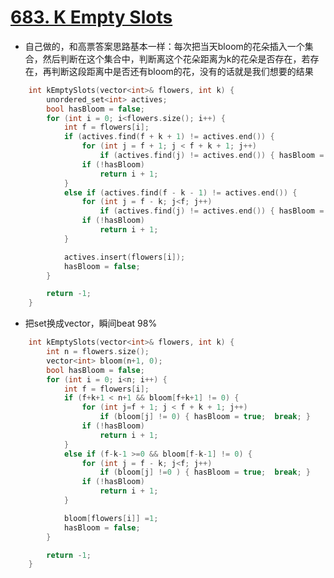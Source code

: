 # [683. K Empty Slots](https://leetcode.com/problems/k-empty-slots/description/)
* 自己做的，和高票答案思路基本一样：每次把当天bloom的花朵插入一个集合，然后判断在这个集合中，判断离这个花朵距离为k的花朵是否存在，若存在，再判断这段距离中是否还有bloom的花，没有的话就是我们想要的结果

```c++
	int kEmptySlots(vector<int>& flowers, int k) {
		unordered_set<int> actives;
		bool hasBloom = false;
		for (int i = 0; i<flowers.size(); i++) {
			int f = flowers[i];
			if (actives.find(f + k + 1) != actives.end()) {
				for (int j = f + 1; j < f + k + 1; j++)
					if (actives.find(j) != actives.end()) { hasBloom = true;  break; }
				if (!hasBloom)
					return i + 1;
			}
			else if (actives.find(f - k - 1) != actives.end()) {
				for (int j = f - k; j<f; j++)
					if (actives.find(j) != actives.end()) { hasBloom = true;  break; }
				if (!hasBloom)
					return i + 1;
			}

			actives.insert(flowers[i]);
			hasBloom = false;
		}

		return -1;
	}
```

* 把set换成vector，瞬间beat 98%

```c++
	int kEmptySlots(vector<int>& flowers, int k) {
        int n = flowers.size();
		vector<int> bloom(n+1, 0);
		bool hasBloom = false;
		for (int i = 0; i<n; i++) {
			int f = flowers[i];
			if (f+k+1 < n+1 && bloom[f+k+1] != 0) {
				for (int j=f + 1; j < f + k + 1; j++)
					if (bloom[j] != 0) { hasBloom = true;  break; }
				if (!hasBloom)
					return i + 1;
			}
			else if (f-k-1 >=0 && bloom[f-k-1] != 0) {
				for (int j = f - k; j<f; j++)
					if (bloom[j] !=0 ) { hasBloom = true;  break; }
				if (!hasBloom)
					return i + 1;
			}

			bloom[flowers[i]] =1;
			hasBloom = false;
		}

		return -1;
	}
```
